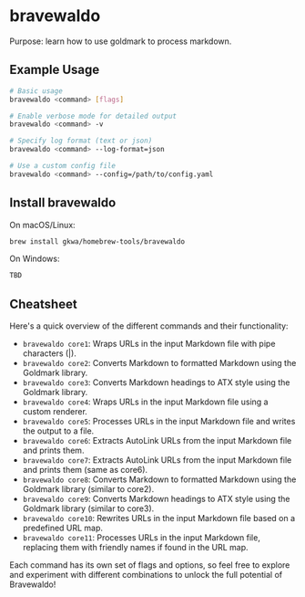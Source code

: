 # bravewaldo

Purpose: learn how to use goldmark to process markdown.

## Example Usage

```bash
# Basic usage
bravewaldo <command> [flags]

# Enable verbose mode for detailed output
bravewaldo <command> -v

# Specify log format (text or json)
bravewaldo <command> --log-format=json

# Use a custom config file
bravewaldo <command> --config=/path/to/config.yaml
```

## Install bravewaldo

On macOS/Linux:
```bash
brew install gkwa/homebrew-tools/bravewaldo
```

On Windows:
```powershell
TBD
```

## Cheatsheet

Here's a quick overview of the different commands and their functionality:

- `bravewaldo core1`: Wraps URLs in the input Markdown file with pipe characters (|).
- `bravewaldo core2`: Converts Markdown to formatted Markdown using the Goldmark library.
- `bravewaldo core3`: Converts Markdown headings to ATX style using the Goldmark library.
- `bravewaldo core4`: Wraps URLs in the input Markdown file using a custom renderer.
- `bravewaldo core5`: Processes URLs in the input Markdown file and writes the output to a file.
- `bravewaldo core6`: Extracts AutoLink URLs from the input Markdown file and prints them.
- `bravewaldo core7`: Extracts AutoLink URLs from the input Markdown file and prints them (same as core6).
- `bravewaldo core8`: Converts Markdown to formatted Markdown using the Goldmark library (similar to core2).
- `bravewaldo core9`: Converts Markdown headings to ATX style using the Goldmark library (similar to core3).
- `bravewaldo core10`: Rewrites URLs in the input Markdown file based on a predefined URL map.
- `bravewaldo core11`: Processes URLs in the input Markdown file, replacing them with friendly names if found in the URL map.

Each command has its own set of flags and options, so feel free to explore and experiment with different combinations to unlock the full potential of Bravewaldo!
